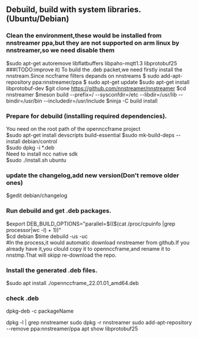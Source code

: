 ## Debuild, build with system libraries. (Ubuntu/Debian)
### Clean the environment,these would be installed from nnstreamer ppa,but they are not supported on arm linux by nnstreamer,so we need disable them
$sudo apt-get autoremove libflatbuffers libpaho-mqtt1.3 libprotobuf25  
###(TODO:improve it) To build the .deb packet,we need firstly install the nnstream.Since nccframe filters depands on nnstreams
$ sudo add-apt-repository ppa:nnstreamer/ppa
$ sudo apt-get update
$sudo apt-get install libprotobuf-dev
$git clone https://github.com/nnstreamer/nnstreamer
$cd nnstreamer
$meson build --prefix=/ --sysconfdir=/etc --libdir=/usr/lib --bindir=/usr/bin --includedir=/usr/include
$ninja -C build install
### Prepare for debuild (installing required dependencies).
You need on the root path of the opennccframe project  
$sudo apt-get install devscripts build-essential
$sudo mk-build-deps --install debian/control  
$sudo dpkg -i *.deb  
Need to install ncc native sdk  
$sudo ./install.sh ubuntu
### update the changelog,add new version(Don't remove older ones)
$gedit debian/changelog

### Run debuild and get .deb packages.
$export DEB_BUILD_OPTIONS="parallel=$(($(cat /proc/cpuinfo |grep processor|wc -l) + 1))"  
$cd debian
$time debuild -us -uc  
#In the process,it would automatic download nnstreamer from github.If you already have it,you clould copy it to opennccframe,and rename it to nnstmp.That will skipp re-download the repo.  
### Install the generated .deb files.
$sudo apt install ./opennccframe_22.01.01_amd64.deb  

### check .deb
dpkg-deb -c  packageName


dpkg -l | grep nnstreamer
sudo dpkg -r nnstreamer
sudo add-apt-repository --remove ppa:nnstreamer/ppa
apt show libprotobuf25

